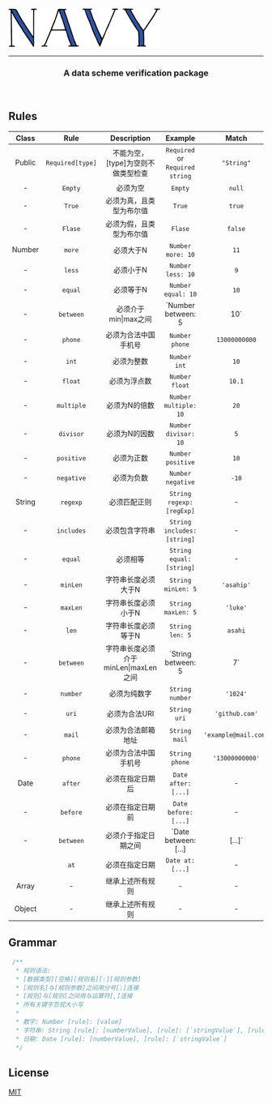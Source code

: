 ![](https://github.com/asahiP/Navy/raw/master/public/logo.png)

---

<h3 style="text-align: center">A data scheme verification package</h3>
<br>

## Rules

| Class  |       Rule       |             Description              |             Example             |        Match         |
| :----: | :--------------: | :----------------------------------: | :-----------------------------: | :------------------: |
| Public | `Required[type]` |  不能为空，[type]为空则不做类型检查  | `Required` or `Required string` |      `"String"`      |
|   -    |     `Empty`      |               必须为空               |             `Empty`             |        `null`        |
|   -    |      `True`      |       必须为真，且类型为布尔值       |             `True`              |        `true`        |
|   -    |     `Flase`      |       必须为假，且类型为布尔值       |             `Flase`             |       `false`        |
| Number |      `more`      |              必须大于N               |        `Number more: 10`        |         `11`         |
|   -    |      `less`      |              必须小于N               |        `Number less: 10`        |         `9`          |
|   -    |     `equal`      |              必须等于N               |       `Number equal: 10`        |         `10`         |
|   -    |    `between`     |         必须介于min\|max之间         |     `Number between: 5|10`      |         `7`          |
|   -    |     `phone`      |         必须为合法中国手机号         |         `Number phone`          |    `13000000000`     |
|   -    |      `int`       |              必须为整数              |          `Number int`           |         `10`         |
|   -    |     `float`      |             必须为浮点数             |         `Number float`          |        `10.1`        |
|   -    |    `multiple`    |            必须为N的倍数             |      `Number multiple: 10`      |         `20`         |
|   -    |    `divisor`     |            必须为N的因数             |      `Number divisor: 10`       |         `5`          |
|   -    |    `positive`    |              必须为正数              |        `Number positive`        |         `10`         |
|   -    |    `negative`    |              必须为负数              |        `Number negative`        |        `-10`         |
| String |     `regexp`     |             必须匹配正则             |   `String regexp:  [regExp]`    |          -           |
|   -    |    `includes`    |            必须包含字符串            |   `String includes: [string]`   |          -           |
|   -    |     `equal`      |               必须相等               |    `String equal: [string]`     |          -           |
|   -    |     `minLen`     |         字符串长度必须大于N          |       `String minLen: 5`        |      `'asahip'`      |
|   -    |     `maxLen`     |         字符串长度必须小于N          |       `String maxLen: 5`        |       `'luke'`       |
|   -    |      `len`       |         字符串长度必须等于N          |         `String len: 5`         |       `asahi`        |
|   -    |    `between`     | 字符串长度必须介于minLen\|maxLen之间 |      `String between: 5|7`      |       `asahip`       |
|   -    |     `number`     |             必须为纯数字             |         `String number`         |       `'1024'`       |
|   -    |      `uri`       |            必须为合法URI             |          `String uri`           |    `'github.com'`    |
|   -    |      `mail`      |          必须为合法邮箱地址          |          `String mail`          | `'example@mail.com'` |
|   -    |     `phone`      |         必须为合法中国手机号         |         `String phone`          |   `'13000000000'`    |
|  Date  |     `after`      |           必须在指定日期后           |       `Date after: [...]`       |          -           |
|   -    |     `before`     |           必须在指定日期前           |      `Date before: [...]`       |          -           |
|   -    |    `between`     |         必须介于指定日期之间         |   `Date between: [...]|[...]`   |          -           |
|        |       `at`       |            必须在指定日期            |        `Date at: [...]`         |          -           |
| Array  |        -         |           继承上述所有规则           |                -                |          -           |
| Object |        -         |           继承上述所有规则           |                -                |          -           |

## Grammar

```javascript
 /**
  * 规则语法:
  * [数据类型][空格][规则名][:][规则参数]
  * [规则名]与[规则参数]之间用分号[:]连接
  * [规则]与[规则]之间用与运算符[,]连接
  * 所有关键字忽视大小写
  * 
  * 数字: Number [rule]: [value]
  * 字符串: String [rule]: [numberValue], [rule]: [`stringValue`], [rule]: [`regexpValue`]
  * 日期: Date [rule]: [numberValue], [rule]: [`stringValue`]
  */
```

## License

[MIT](https://github.com/asahiP/Navy/blob/master/LICENSE)
